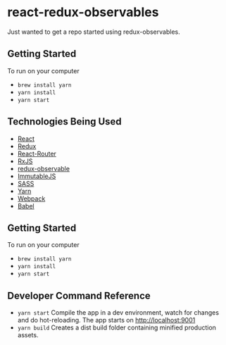 # react-redux-observables
Just wanted to get a repo started using redux-observables.

## Getting Started
To run on your computer

* `brew install yarn`
* `yarn install`
* `yarn start`

## Technologies Being Used
*  [React](https://reactjs.org/)
*  [Redux](https://redux.js.org/)
*  [React-Router](https://reacttraining.com/react-router/)
*  [RxJS](https://rxjs-dev.firebaseapp.com/)
*  [redux-observable](https://redux-observable.js.org)
*  [ImmutableJS](http://facebook.github.io/immutable-js/)
*  [SASS](https://sass-lang.com/)
*  [Yarn](https://yarnpkg.com/en/)
*  [Webpack](https://webpack.js.org/)
*  [Babel](https://babeljs.io/)

## Getting Started
To run on your computer

* `brew install yarn`
* `yarn install`
* `yarn start`


## Developer Command Reference
* `yarn start` Compile the app in a dev environment, watch for changes and do hot-reloading. The app starts on [http://localhost:9001](http://localhost:9001)
* `yarn build` Creates a dist build folder containing minified production assets.
